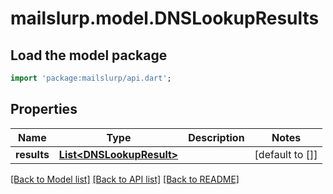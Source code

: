 # mailslurp.model.DNSLookupResults

## Load the model package
```dart
import 'package:mailslurp/api.dart';
```

## Properties
Name | Type | Description | Notes
------------ | ------------- | ------------- | -------------
**results** | [**List&lt;DNSLookupResult&gt;**](DNSLookupResult.md) |  | [default to []]

[[Back to Model list]](../README.md#documentation-for-models) [[Back to API list]](../README.md#documentation-for-api-endpoints) [[Back to README]](../README.md)


